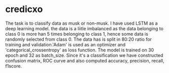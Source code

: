 # credicxo
 The task is to classify data as musk or non-musk. I have used LSTM as a deep learning model. the data is a liitle imbalanced as the data belonging to class 0 is more han 5 times belonging to class 1, hence some data is randomly selected from class 0. The data has is split in  80:20 ratio for training and validation.'Adam' is used as an optimizer and 'categorical_crossentropy' as loss function. The model is trained on 30 epoch and 32 as batch_size. Since it's a classification we have constructed confusion matrix, ROC curve and also computed accuracy, precision, recall, f1score.
